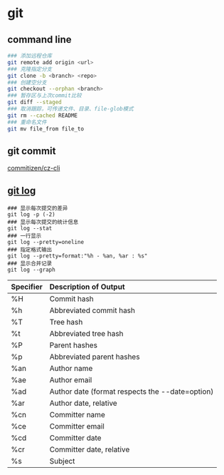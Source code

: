 # git

## command line

```bash
### 添加远程仓库
git remote add origin <url>
### 克隆指定分支
git clone -b <branch> <repo>
### 创建空分支
git checkout --orphan <branch>
### 暂存区与上次commit比较
git diff --staged
### 取消跟踪，可传递文件、目录、file-glob模式
git rm --cached README
### 重命名文件
git mv file_from file_to
```

## git commit

[commitizen/cz-cli](https://github.com/commitizen/cz-cli)

## [git log](https://git-scm.com/book/en/v2/Git-Basics-Viewing-the-Commit-History)

```text
### 显示每次提交的差异
git log -p (-2)
### 显示每次提交的统计信息
git log --stat
### 一行显示
git log --pretty=oneline
### 指定格式输出
git log --pretty=format:"%h - %an, %ar : %s"
### 显示合并记录
git log --graph
```



| Specifier | Description of Output |
| :--- | :--- |
| %H | Commit hash |
| %h | Abbreviated commit hash |
| %T | Tree hash |
| %t | Abbreviated tree hash |
| %P | Parent hashes |
| %p | Abbreviated parent hashes |
| %an | Author name |
| %ae | Author email |
| %ad | Author date \(format respects the --date=option\) |
| %ar | Author date, relative |
| %cn | Committer name |
| %ce | Committer email |
| %cd | Committer date |
| %cr | Committer date, relative |
| %s | Subject |



